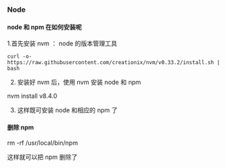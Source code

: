 ### Node

#### node 和 npm 在如何安装呢

1.首先安装 nvm ： node 的版本管理工具

```
curl -o- https://raw.githubusercontent.com/creationix/nvm/v0.33.2/install.sh | bash
```

2. 安装好 nvm 后，使用 nvm 安装 node 和 npm

nvm install v8.4.0

3. 这样既可安装 node 和相应的 npm 了


#### 删除 npm

rm -rf /usr/local/bin/npm

这样就可以把 npm 删除了

